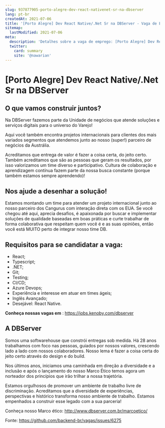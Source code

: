 ```yaml
---
slug: 937877905-porto-alegre-dev-react-nativenet-sr-na-dbserver
lang: pt-br
createdAt: 2021-07-06
title: '[Porto Alegre] Dev React Native/.Net Sr na DBServer - Vaga de Emprego'
sitemap:
  lastModified: 2021-07-06
meta:
  description: 'Detalhes sobre a vaga de emprego: [Porto Alegre] Dev React Native/.Net Sr na DBServer'
  twitter:
    card: summary
    site: '@nawarian'
---
```


# [Porto Alegre] Dev React Native/.Net Sr na DBServer

## **O que vamos construir juntos?**
Na DBServer fazemos parte da Unidade de negócios que atende soluções e serviços digitais para o universo do Varejo! 

Aqui você também encontra projetos internacionais para clientes dos mais variados segmentos que atendemos junto ao nosso (super!) parceiro de negócios da Austrália.  

Acreditamos que entrega de valor é fazer a coisa certa, do jeito certo. Também acreditamos que são as pessoas que geram os resultados, por isso valorizamos um time diverso e participativo. Cultura de colaboração e aprendizagem contínua fazem parte da nossa busca constante (porque também estamos sempre aprendendo)!  

## **Nos ajude a desenhar a solução!**
Estamos montando um time para atender um projeto internacional junto ao nosso parceiro dos Cangurus com interação direta com os EUA. Se você chegou até aqui, aprecia desafios, é apaixonada por buscar e implementar soluções de qualidade baseadas em boas práticas e curte trabalhar de forma colaborativa que respeitam quem você é e as suas opiniões, então você está MUITO perto de integrar nosso time DB.

## **Requisitos para se candidatar a vaga:**

- React;
- Typescript;
- .NET;
- Git;
- Testing;
- CI/CD;
- Azure Devops;
- Experiência e interesse em atuar em times ágeis;
- Inglês Avançado;
- Desejável: React Native.

**Conheça nossas vagas em** : https://jobs.kenoby.com/dbserver

## **A DBServer**
Somos uma softwarehouse que constrói entregas sob medida. Há 28 anos trabalhamos com foco nas pessoas, guiados por nossos valores, crescendo lado a lado com nossos colaboradores. Nosso lema é fazer a coisa certa do jeito certo através do design e do build.

Nos últimos anos, iniciamos uma caminhada em direção a diversidade e a inclusão e após o lançamento do nosso Marco Ético temos agora um norteador dos princípios que irão trilhar a nossa trajetória.

Estamos orgulhosos de promover um ambiente de trabalho livre de discriminação. Acreditamos que a diversidade de experiências, perspectivas e histórico transforma nosso ambiente de trabalho. Estamos empenhados a construir esse legado com a sua parceria! 

Conheça nosso Marco ético: http://www.dbserver.com.br/marcoetico/

Fonte: https://github.com/backend-br/vagas/issues/6275
